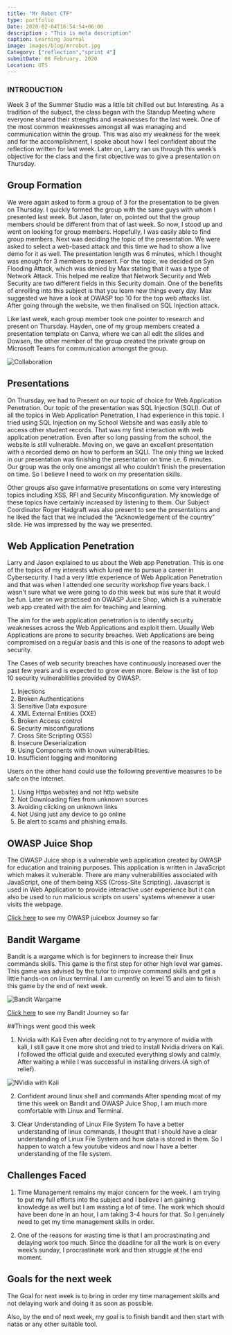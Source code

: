 ```yaml
---
title: "Mr Robot CTF"
type: portfolio
Date: 2020-02-04T16:54:54+06:00
description : "This is meta description"
caption: Learning Journal
image: images/blog/mrrobot.jpg
Category: ["reflection","sprint 4"]
submitDate: 08 February, 2020
Location: UTS
---
```

### INTRODUCTION
Week 3 of the Summer Studio was a little bit chilled out but Interesting. As a tradition of the subject, the class began with the Standup Meeting where everyone shared their strengths and weaknesses for the last week. One of the most common weaknesses amongst all was managing and communication within the group. This was also my weakness for the week and for the accomplishment, I spoke about how I feel confident about the reflection written for last week. Later on, Larry ran us through this week’s objective for the class and the first objective was to give a presentation on Thursday.

## Group Formation
We were again asked to form a group of 3 for the presentation to be given on Thursday. I quickly formed the group with the same guys with whom I presented last week. But Jason, later on, pointed out that the group members should be different from that of last week. So now, I stood up and went on looking for group members. Hopefully, I was easily able to find group members. Next was deciding the topic of the presentation. We were asked to select a web-based attack and this time we had to show a live demo for it as well. The presentation length was 6 minutes, which I thought was enough for 3 members to present. For the topic, we decided on Syn Flooding Attack, which was denied by Max stating that it was a type of Network Attack. This helped me realize that Network Security and Web Security are two different fields in this Security domain. One of the benefits of enrolling into this subject is that you learn new things every day. Max suggested we have a look at OWASP top 10 for the top web attacks list. After going through the website, we then finalised on SQL Injection attack.

Like last week, each group member took one pointer to research and present on Thursday. Hayden, one of my group members created a presentation template on Canva, where we can all edit the slides and Dowsen, the other member of the group created the private group on Microsoft Teams for communication amongst the group.

![Collaboration](/images/blog/SQLI.PNG)

## Presentations
On Thursday, we had to Present on our topic of choice for Web Application Penetration. Our topic of the presentation was SQL Injection (SQLI). Out of all the topics in Web Application Penetration, I had experience in this topic. I tried using SQL Injection on my School Website and was easily able to access other student records. That was my first interaction with web application penetration. Even after so long passing from the school, the website is still vulnerable. Moving on, we gave an excellent presentation with a recorded demo on how to perform an SQLI. The only thing we lacked in our presentation was finishing the presentation on time i.e. 6 minutes. Our group was the only one amongst all who couldn’t finish the presentation on time. So I believe I need to work on my presentation skills.

Other groups also gave informative presentations on some very interesting topics including XSS, RFI and Security Misconfiguration. My knowledge of these topics have certainly increased by listening to them. Our Subject Coordinator Roger Hadgraft was also present to see the presentations and he liked the fact that we included the “Acknowledgement of the country” slide. He was impressed by the way we presented.

## Web Application Penetration
Larry and Jason explained to us about the Web app Penetration. This is one of the topics of my interests which lured me to pursue a career in Cybersecurity. I had a very little experience of Web Application Penetration and that was when I attended one security workshop five years back. I wasn't sure what we were going to do this week but was sure that it would be fun. Later on we practised on OWASP Juice Shop, which is a vulnerable web app created with the aim for teaching and learning.

The aim for the web application penetration is to identify security weaknesses across the Web Applications and exploit them. Usually Web Applications are prone to security breaches. Web Applications are being compromised on a regular basis and this is one of the reasons to adopt web security.

The Cases of web security breaches have continuously increased over the past few years and is expected to grow even more. Below is the list of top 10 security vulnerabilities provided by OWASP.

1. Injections
2. Broken Authentications
3. Sensitive Data exposure
4. XML External Entities (XXE)
5. Broken Access control
6. Security misconfigurations
7. Cross Site Scripting (XSS)
8. Insecure Deserialization
9. Using Components with known vulnerabilities.
10. Insufficient logging and monitoring

Users on the other hand could use the following preventive measures to be safe on the Internet.

1. Using Https websites and not http website
2. Not Downloading files from unknown sources
3. Avoiding clicking on unknown links
4. Not Using just any device to go online
5. Be alert to scams and phishing emails.

## OWASP Juice Shop
The OWASP Juice shop is a vulnerable web application created by OWASP for education and training purposes. This application is written in JavaScript which makes it vulnerable. There are many vulnerabilities associated with JavaScript, one of them being XSS (Cross-Site Scripting). Javascript is used in Web Application to provide interactive user experience but it can also be used to run malicious scripts on users' systems whenever a user visits the webpage.

[Click here](OWASP_juicebox.md) to see my OWASP juicebox Journey so far


## Bandit Wargame
Bandit is a wargame which is for beginners to increase their linux commands skills. This game is the first step for other high level war games. This game was advised by the tutor to improve command skills and get a little hands-on on linux terminal. I am currently on level 15 and aim to finish this game by the end of next week.

![Bandit Wargame](/images/blog/SQLI.PNG)

[Click here](bandit.md) to see my Bandit Journey so far

##Things went good this week
1. Nvidia with Kali
Even after deciding not to try anymore of nvidia with kali, I still gave it one more shot and tried to install Nvidia drivers on Kali. I followed the official guide and executed everything slowly and calmly. After waiting a while I was successful in installing drivers.(A sigh of relief).

![NVidia with Kali](/images/blog/NVidia_kali.PNG)

2. Confident around linux shell and commands
After spending most of my time this week on Bandit and OWASP Juice Shop, I am much more comfortable with Linux and Terminal.

3. Clear Understanding of Linux File System
To have a better understanding of linux commands, I thought that I should have a clear understanding of Linux File System and how data is stored in them. So I happen to watch a few youtube videos and now I have a better understanding of the file system.

## Challenges Faced
1. Time Management remains my major concern for the week. I am trying to put my full efforts into the subject and I believe I am gaining knowledge as well but I am wasting a lot of time. The work which should have been done in an hour, I am taking 3-4 hours for that. So I genuinely need to get my time management skills in order.

2. One of the reasons for wasting time is that I am procrastinating and delaying work too much. Since the deadline for all the work is on every week’s sunday, I procrastinate work and then struggle at the end moment.

## Goals for the next week
The Goal for next week is to bring in order my time management skills and not delaying work and doing it as soon as possible.

Also, by the end of next week, my goal is to finish bandit and then start with natas or any other suitable tool.